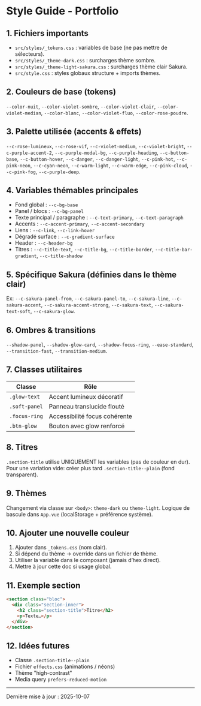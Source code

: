 # Style Guide - Portfolio

## 1. Fichiers importants
- `src/styles/_tokens.css` : variables de base (ne pas mettre de sélecteurs).
- `src/styles/_theme-dark.css` : surcharges thème sombre.
- `src/styles/_theme-light-sakura.css` : surcharges thème clair Sakura.
- `src/style.css` : styles globaux structure + imports thèmes.

## 2. Couleurs de base (tokens)
`--color-nuit`, `--color-violet-sombre`, `--color-violet-clair`, `--color-violet-median`, `--color-blanc`, `--color-violet-fluo`, `--color-rose-poudre`.

## 3. Palette utilisée (accents & effets)
`--c-rose-lumineux`, `--c-rose-vif`, `--c-violet-medium`, `--c-violet-bright`, `--c-purple-accent-2`, `--c-purple-modal-bg`, `--c-purple-heading`, `--c-button-base`, `--c-button-hover`, `--c-danger`, `--c-danger-light`, `--c-pink-hot`, `--c-pink-neon`, `--c-cyan-neon`, `--c-warm-light`, `--c-warm-edge`, `--c-pink-cloud`, `--c-pink-fog`, `--c-purple-deep`.

## 4. Variables thémables principales
- Fond global : `--c-bg-base`
- Panel / blocs : `--c-bg-panel`
- Texte principal / paragraphe : `--c-text-primary`, `--c-text-paragraph`
- Accents : `--c-accent-primary`, `--c-accent-secondary`
- Liens : `--c-link`, `--c-link-hover`
- Dégradé surface : `--c-gradient-surface`
- Header : `--c-header-bg`
- Titres : `--c-title-text`, `--c-title-bg`, `--c-title-border`, `--c-title-bar-gradient`, `--c-title-shadow`

## 5. Spécifique Sakura (définies dans le thème clair)
Ex: `--c-sakura-panel-from`, `--c-sakura-panel-to`, `--c-sakura-line`, `--c-sakura-accent`, `--c-sakura-accent-strong`, `--c-sakura-text`, `--c-sakura-text-soft`, `--c-sakura-glow`.

## 6. Ombres & transitions
`--shadow-panel`, `--shadow-glow-card`, `--shadow-focus-ring`, `--ease-standard`, `--transition-fast`, `--transition-medium`.

## 7. Classes utilitaires
| Classe | Rôle |
|--------|------|
| `.glow-text` | Accent lumineux décoratif |
| `.soft-panel` | Panneau translucide flouté |
| `.focus-ring` | Accessibilité focus cohérente |
| `.btn-glow` | Bouton avec glow renforcé |

## 8. Titres
`.section-title` utilise UNIQUEMENT les variables (pas de couleur en dur). Pour une variation vide: créer plus tard `.section-title--plain` (fond transparent).

## 9. Thèmes
Changement via classe sur `<body>`: `theme-dark` ou `theme-light`. Logique de bascule dans `App.vue` (localStorage + préférence système).

## 10. Ajouter une nouvelle couleur
1. Ajouter dans `_tokens.css` (nom clair).  
2. Si dépend du thème → override dans un fichier de thème.  
3. Utiliser la variable dans le composant (jamais d’hex direct).  
4. Mettre à jour cette doc si usage global.

## 11. Exemple section
```html
<section class="bloc">
  <div class="section-inner">
    <h2 class="section-title">Titre</h2>
    <p>Texte…</p>
  </div>
</section>
```

## 12. Idées futures
- Classe `.section-title--plain`
- Fichier `effects.css` (animations / néons)
- Thème "high-contrast"
- Media query `prefers-reduced-motion`

---
Dernière mise à jour : 2025-10-07

